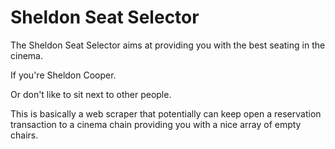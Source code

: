 # Sheldon Seat Selector
The Sheldon Seat Selector aims at providing you with the best seating in the cinema. 

If you're Sheldon Cooper. 

Or don't like to sit next to other people.

This is basically a web scraper that potentially can keep open a reservation transaction to a cinema chain providing you with a nice array of empty chairs.
